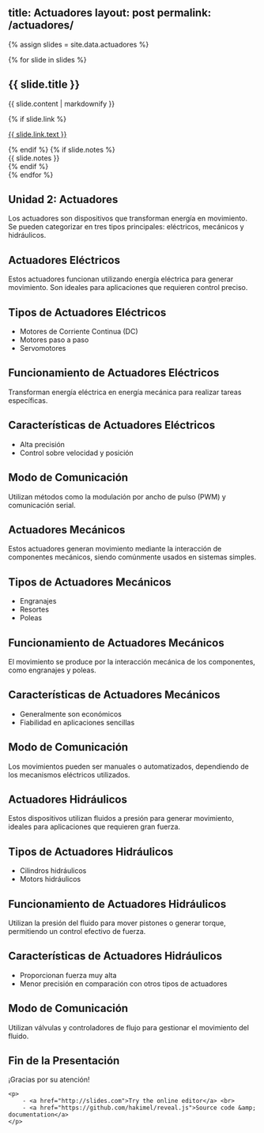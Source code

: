 title: Actuadores
layout: post
permalink: /actuadores/
---

{% assign slides = site.data.actuadores %}

{% for slide in slides %}
<section data-background="{% if slide.image %}{{slide.image}}{% elsif slide.background %}{{slide.background}}{% else %}{{page.background}}{% endif %}">
  <h2>{{ slide.title }}</h2>
  <p>{{ slide.content | markdownify }}</p>
  {% if slide.link %}
  <p>
    <a href="{{ slide.link.url }}" target="_blank">{{ slide.link.text }}</a>
  </p>
  {% endif %}
  {% if slide.notes %}
  <aside class="notes">{{ slide.notes }}</aside>
  {% endif %}
</section>
{% endfor %}

<section>
    <h1>Unidad 2: Actuadores</h1>
    <p>
        Los actuadores son dispositivos que transforman energía en movimiento. Se pueden categorizar en tres tipos principales: eléctricos, mecánicos y hidráulicos.
    </p>
</section>

<section>
    <h2>Actuadores Eléctricos</h2>
    <p>
        Estos actuadores funcionan utilizando energía eléctrica para generar movimiento. Son ideales para aplicaciones que requieren control preciso.
    </p>
</section>

<section>
    <h2>Tipos de Actuadores Eléctricos</h2>
    <ul>
        <li>Motores de Corriente Continua (DC)</li>
        <li>Motores paso a paso</li>
        <li>Servomotores</li>
    </ul>
</section>

<section>
    <h2>Funcionamiento de Actuadores Eléctricos</h2>
    <p>
        Transforman energía eléctrica en energía mecánica para realizar tareas específicas.
    </p>
</section>

<section>
    <h2>Características de Actuadores Eléctricos</h2>
    <ul>
        <li>Alta precisión</li>
        <li>Control sobre velocidad y posición</li>
    </ul>
</section>

<section>
    <h2>Modo de Comunicación</h2>
    <p>
        Utilizan métodos como la modulación por ancho de pulso (PWM) y comunicación serial.
    </p>
</section>

<section>
    <h2>Actuadores Mecánicos</h2>
    <p>
        Estos actuadores generan movimiento mediante la interacción de componentes mecánicos, siendo comúnmente usados en sistemas simples.
    </p>
</section>

<section>
    <h2>Tipos de Actuadores Mecánicos</h2>
    <ul>
        <li>Engranajes</li>
        <li>Resortes</li>
        <li>Poleas</li>
    </ul>
</section>

<section>
    <h2>Funcionamiento de Actuadores Mecánicos</h2>
    <p>
        El movimiento se produce por la interacción mecánica de los componentes, como engranajes y poleas.
    </p>
</section>

<section>
    <h2>Características de Actuadores Mecánicos</h2>
    <ul>
        <li>Generalmente son económicos</li>
        <li>Fiabilidad en aplicaciones sencillas</li>
    </ul>
</section>

<section>
    <h2>Modo de Comunicación</h2>
    <p>
        Los movimientos pueden ser manuales o automatizados, dependiendo de los mecanismos eléctricos utilizados.
    </p>
</section>

<section>
    <h2>Actuadores Hidráulicos</h2>
    <p>
        Estos dispositivos utilizan fluidos a presión para generar movimiento, ideales para aplicaciones que requieren gran fuerza.
    </p>
</section>

<section>
    <h2>Tipos de Actuadores Hidráulicos</h2>
    <ul>
        <li>Cilindros hidráulicos</li>
        <li>Motors hidráulicos</li>
    </ul>
</section>

<section>
    <h2>Funcionamiento de Actuadores Hidráulicos</h2>
    <p>
        Utilizan la presión del fluido para mover pistones o generar torque, permitiendo un control efectivo de fuerza.
    </p>
</section>

<section>
    <h2>Características de Actuadores Hidráulicos</h2>
    <ul>
        <li>Proporcionan fuerza muy alta</li>
        <li>Menor precisión en comparación con otros tipos de actuadores</li>
    </ul>
</section>

<section>
    <h2>Modo de Comunicación</h2>
    <p>
        Utilizan válvulas y controladores de flujo para gestionar el movimiento del fluido.
    </p>
</section>

<section>
    <h1>Fin de la Presentación</h1>
    <p>¡Gracias por su atención!</p>
</section>

    <p>
        - <a href="http://slides.com">Try the online editor</a> <br>
        - <a href="https://github.com/hakimel/reveal.js">Source code &amp; documentation</a>
    </p>
</section>

